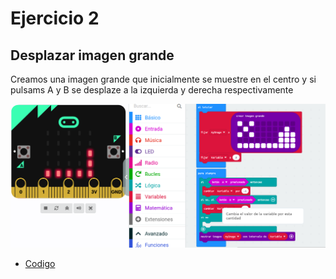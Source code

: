# Ejercicio 2

## Desplazar imagen grande

Creamos una imagen grande que inicialmente se muestre en el centro y si pulsams A y B se desplaze a la izquierda y derecha respectivamente

![actividad2](/imagenes/modulo3_actividad2.png)

- [Codigo](/archivos/microbit-Modulo3_Actividad2.hex)
